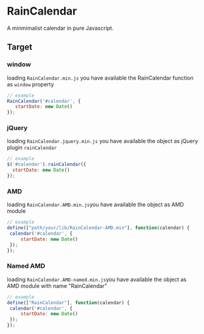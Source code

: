 # RainCalendar

A minmimalist calendar in pure Javascript. 

## Target

### window
 
 loading `RainCalendar.min.js` you have available the RainCalendar function as `window` property
 ```javascript
 // example
 RainCalendar('#calendar', {
    startDate: new Date()
 });
 ```
### jQuery
 
 loading `RainCalendar.jquery.min.js` you have available the object as jQuery plugin `rainCalendar`
  ```javascript
  // example
 $('#calendar').rainCalendar({
    startDate: new Date()
 });
  ```
### AMD
  
  loading `RainCalendar.AMD.min.js`you have available the object as AMD module
  
   ```javascript
   // example
  define(["path/your/lib/RainCalendar-AMD.min"], function(calendar) {
    calendar('#calendar', {
        startDate: new Date()
    });
  });
   ```
   
### Named AMD
 
 loading `RainCalendar.AMD-named.min.js`you have available the object as AMD module with name "RainCalendar"
 
  ```javascript
  // example
 define(["RainCalendar"], function(calendar) {
   calendar('#calendar', {
       startDate: new Date()
   });
 });
  ```
   